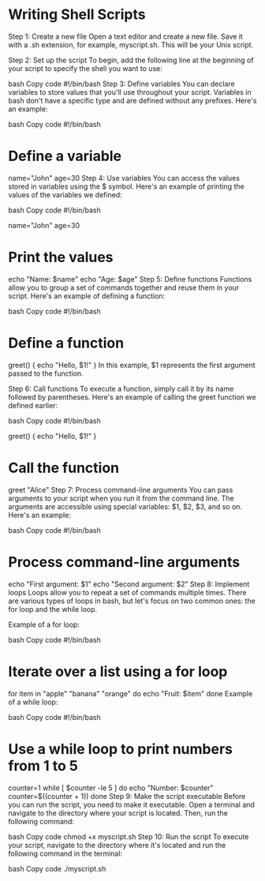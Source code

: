 # Writing Shell Scripts

Step 1: Create a new file
Open a text editor and create a new file. Save it with a .sh extension, for example, myscript.sh. This will be your Unix script.

Step 2: Set up the script
To begin, add the following line at the beginning of your script to specify the shell you want to use:

bash
Copy code
#!/bin/bash
Step 3: Define variables
You can declare variables to store values that you'll use throughout your script. Variables in bash don't have a specific type and are defined without any prefixes. Here's an example:

bash
Copy code
#!/bin/bash

# Define a variable
name="John"
age=30
Step 4: Use variables
You can access the values stored in variables using the $ symbol. Here's an example of printing the values of the variables we defined:

bash
Copy code
#!/bin/bash

name="John"
age=30

# Print the values
echo "Name: $name"
echo "Age: $age"
Step 5: Define functions
Functions allow you to group a set of commands together and reuse them in your script. Here's an example of defining a function:

bash
Copy code
#!/bin/bash

# Define a function
greet() {
  echo "Hello, $1!"
}
In this example, $1 represents the first argument passed to the function.

Step 6: Call functions
To execute a function, simply call it by its name followed by parentheses. Here's an example of calling the greet function we defined earlier:

bash
Copy code
#!/bin/bash

greet() {
  echo "Hello, $1!"
}

# Call the function
greet "Alice"
Step 7: Process command-line arguments
You can pass arguments to your script when you run it from the command line. The arguments are accessible using special variables: $1, $2, $3, and so on. Here's an example:

bash
Copy code
#!/bin/bash

# Process command-line arguments
echo "First argument: $1"
echo "Second argument: $2"
Step 8: Implement loops
Loops allow you to repeat a set of commands multiple times. There are various types of loops in bash, but let's focus on two common ones: the for loop and the while loop.

Example of a for loop:

bash
Copy code
#!/bin/bash

# Iterate over a list using a for loop
for item in "apple" "banana" "orange"
do
  echo "Fruit: $item"
done
Example of a while loop:

bash
Copy code
#!/bin/bash

# Use a while loop to print numbers from 1 to 5
counter=1
while [ $counter -le 5 ]
do
  echo "Number: $counter"
  counter=$((counter + 1))
done
Step 9: Make the script executable
Before you can run the script, you need to make it executable. Open a terminal and navigate to the directory where your script is located. Then, run the following command:

bash
Copy code
chmod +x myscript.sh
Step 10: Run the script
To execute your script, navigate to the directory where it's located and run the following command in the terminal:

bash
Copy code
./myscript.sh
